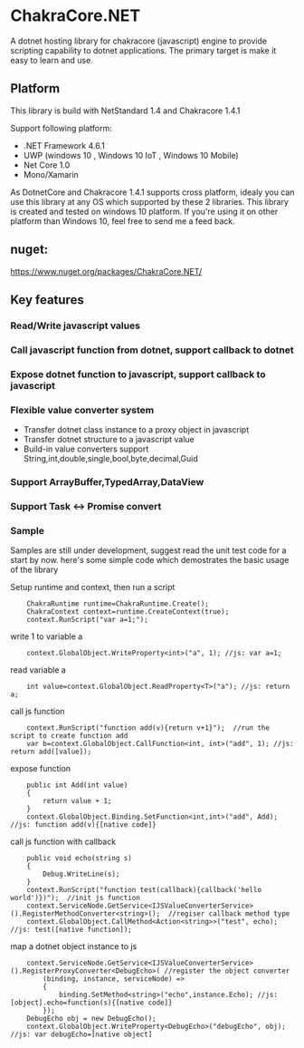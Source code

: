# ChakraCore.NET
A dotnet hosting library for chakracore (javascript) engine to provide 
scripting capability to dotnet applications. The primary target is make it easy to learn and use.
## Platform
This library is build with NetStandard 1.4 and Chakracore 1.4.1 

Support following platform:
* .NET Framework 4.6.1
* UWP (windows 10 , Windows 10 IoT , Windows 10 Mobile)
* Net Core 1.0
* Mono/Xamarin

As DotnetCore and Chakracore 1.4.1 supports cross platform, idealy you can use this library at any OS which supported by these 2 libraries.
This library is created and tested on windows 10 platform. 
If you're using it on other platform than Windows 10, feel free to send me a feed back.

## nuget:
https://www.nuget.org/packages/ChakraCore.NET/


## Key features
### Read/Write javascript values
### Call javascript function from dotnet, support callback to dotnet
### Expose dotnet function to javascript, support callback to javascript
### Flexible value converter system
* Transfer dotnet class instance to a proxy object in javascript
* Transfer dotnet structure to a javascript value
* Build-in value converters support String,int,double,single,bool,byte,decimal,Guid
### Support ArrayBuffer,TypedArray,DataView
### Support Task <-> Promise convert

### Sample

Samples are still under development, suggest read the unit test code for a start by now.
here's some simple code which demostrates the basic usage of the library

Setup runtime and context, then run a script
```   
    ChakraRuntime runtime=ChakraRuntime.Create();
    ChakraContext context=runtime.CreateContext(true);
    context.RunScript("var a=1;");
```
write 1 to variable a
```
    context.GlobalObject.WriteProperty<int>("a", 1); //js: var a=1;
```
read variable a
```
    int value=context.GlobalObject.ReadProperty<T>("a"); //js: return a;
```
call js function
```
    context.RunScript("function add(v){return v+1}");  //run the script to create function add
    var b=context.GlobalObject.CallFunction<int, int>("add", 1); //js: return add([value]);
```
expose function 
```
    public int Add(int value)
    {
        return value + 1;
    }
    context.GlobalObject.Binding.SetFunction<int,int>("add", Add); //js: function add(v){[native code]}

```

call js function with callback
```
    public void echo(string s)
    {
        Debug.WriteLine(s);
    }
    context.RunScript("function test(callback){callback('hello world')})");  //init js function
    context.ServiceNode.GetService<IJSValueConverterService>().RegisterMethodConverter<string>();  //regiser callback method type
    context.GlobalObject.CallMethod<Action<string>>("test", echo);   //js: test([native function]);
```
map a dotnet object instance to js
```
    context.ServiceNode.GetService<IJSValueConverterService>().RegisterProxyConverter<DebugEcho>( //register the object converter
        (binding, instance, serviceNode) =>
        {
            binding.SetMethod<string>("echo",instance.Echo); //js: [object].echo=function(s){[native code]}
        });
    DebugEcho obj = new DebugEcho();
    context.GlobalObject.WriteProperty<DebugEcho>("debugEcho", obj); //js: var debugEcho=[native object]

```